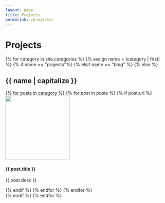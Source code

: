 ```yaml
---
layout: page
title: Projects
permalink: /projects/
---
```


Projects
========
<div>
    {% for category in site.categories %}
        {% assign name = (category | first) %}
        {% if name == "projects"%}
        {% elsif name == "blog" %}
        {% else %}
            <h2>{{ name | capitalize }}</h2>
            <div>
            {% for posts in category %}
                {% for post in posts %}
                    {% if post.url %}
                        <div class="image-container row-small">
                            <a href="{{ post.url }}" class="darken bot-left">
                                  <img height="200" src="{{ site.baseurl }}{{ post.thumbnail }}">
                            </a>
                            <h4 class="caption-title">{{ post.title }}</h4>
                            <p>{{ post.desc }}</p>
                        </div>
                    {% endif %}
                {% endfor %}
            {% endfor %}
            </div>
        {% endif %}
    {% endfor %}
</div>


<!--
Engineering Design
----
<div>
      <div class="image-container row-small">
        <a href="{{site.baseurl}}/projects/design/trident" class="darken bot-left">
            <img height="200" src="{{ site.baseurl }}/assets/thumbnails/trident.png">
        </a>
        <h4 class="caption-title">Trident Lock</h4>
        <p>An integrated bike lock to combat theft</p>
      </div>

      <div class="image-container row-small">
        <a href="{{site.baseurl}}/projects/design/bmec2014" class="darken bot-left">
            <img height="200" src="{{ site.baseurl }}/assets/thumbnails/bmec.jpg">
        </a>
        <h4 class="caption-title">Biomedical Engineering Competition 2014</h4>
        <p>A simple, low-cost, robot to perform ELISA tests</p>
      </div>
      <div class="image-container row-small">
        <a href="{{site.baseurl}}/projects/design/trussdesign" class="darken bot-left">
            <img height="200" src="{{ site.baseurl }}/assets/thumbnails/trussdesign.jpg">
        </a>
        <h4 class="caption-title">CIV102 Truss Bridge Design</h4>
        <p>A pedestrian bridge designed for cost and safety</p>
      </div>
</div>

Coding
-----

<div>
      <div class="image-container row-small">
        <a href="{{site.baseurl}}/projects/coding/psibot" class="darken bot-left">
            <img height="200" src="{{ site.baseurl }}/assets/thumbnails/psibot.bmp">
        </a>  
        <h4 class="caption-title">Psibot</h4>
        <p>A networked 2.5D platformer made as a class project</p>
      </div>
      <div class="image-container row-small">
        <a href="{{site.baseurl}}/projects/coding/genetic" class="darken bot-left">
            <img height="200" src="{{ site.baseurl }}/assets/thumbnails/optimizer.png">
        </a>  
        <h4 class="caption-title">Genetic Algorithms</h4>
        <p>A simple network optimizer using genetic algorithms created as a learning exercise</p>
      </div>
</div>


Hackathons
----
<div>
      <div class="image-container row-small">
        <a href="{{site.baseurl}}/projects/hackathons/hackthenorth2014/" class="darken bot-left" style="background: none;">
            <img height="200" src="{{ site.baseurl }}/assets/hackathons/stocket1.png">
        </a>
        <h4 class="caption-title">Hack the North 2015: Stocket</h4>
        <p>A web-app to cross-reference public sentiment and stock prices</p>
      </div>
</div>

More content is on it's way! Check back here for my projects from YHack 2013 and Hack the North 2014.


Miscellaneous
----
Content is on it's way! Check back for my blacksmithing work!
-->
